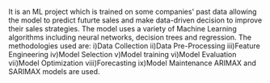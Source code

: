 It is an ML project which is trained on some companies' past data allowing the model to predict futurte sales and make data-driven decision to improve their sales strategies.
The model uses a variety of Machine Learning algorithms including neural networks, decision trees and regression.
The methodologies used are:
i)Data Collection
ii)Data Pre-Processing
iii)Feature Engineering
iv)Model Selection
v)Model training
vi)Model Evaluation
vii)Model Optimization
viii)Forecasting
ix)Model Maintenance
ARIMAX and SARIMAX models are used.
